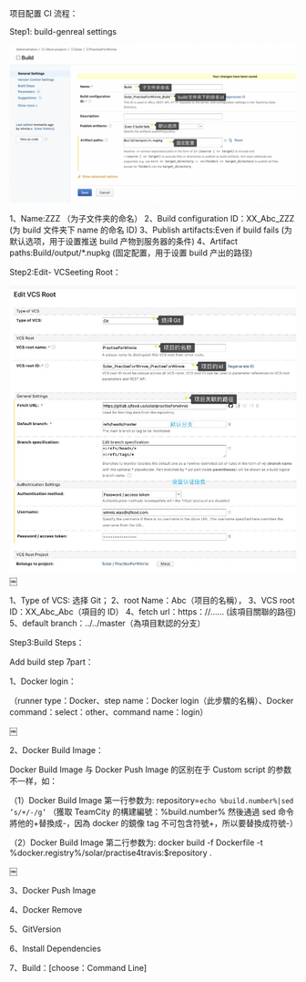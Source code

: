 项目配置 CI 流程：

Step1: build-genreal settings

![alt text](https://github.com/WINNIE779/studyNote/blob/add-study-note/Pasted%20Graphic%202.png)

1、Name:ZZZ （为子文件夹的命名）
2、Build configuration ID：XX_Abc_ZZZ (为 build 文件夹下 name 的命名 ID)
3、Publish artifacts:Even if build fails (为默认选项，用于设置推送 build 产物到服务器的条件)
4、Artifact paths:Build/output/\*.nupkg (固定配置，用于设置 build 产出的路径)

Step2:Edit- VCSeeting Root：

![Alt text](<Edit VCS Root.png>)
￼

1、Type of VCS: 选择 Git；
2、root Name：Abc（项目的名稱），
3、VCS root ID：XX_Abc_Abc（項目的 ID）
4、fetch url：https：//…… (該項目關聯的路徑)
5、default branch：../../master（為項目默認的分支）

Step3:Build Steps：

Add build step 7part：

1、Docker login：

（runner type：Docker、step name：Docker login（此步驟的名稱）、Docker command：select：other、command name：login）

￼

2、Docker Build Image：

Docker Build Image 与 Docker Push Image 的区别在于 Custom script 的参数不一样，如：

（1）Docker Build Image 第一行参数为:
repository=`echo %build.number%|sed ’s/+/-/g’`
（獲取 TeamCity 的構建編號：%build.number% 然後通過 sed 命令將他的+替換成-，因為 docker 的鏡像 tag 不可包含符號+，所以要替換成符號-）

（2）Docker Build Image 第二行参数为:
docker build -f Dockerfile -t %docker.registry%/solar/practise4travis:$repository .

￼

3、Docker Push Image

4、Docker Remove

5、GitVersion

6、Install Dependencies

7、Build：[choose：Command Line]
